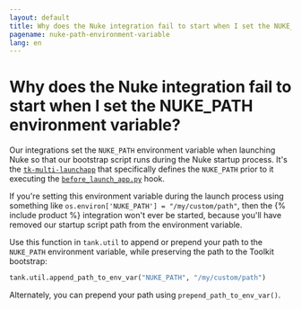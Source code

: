 ```yaml
---
layout: default
title: Why does the Nuke integration fail to start when I set the NUKE_PATH environment variable?
pagename: nuke-path-environment-variable
lang: en
---
```


# Why does the Nuke integration fail to start when I set the NUKE_PATH environment variable?

Our integrations set the `NUKE_PATH` environment variable when launching Nuke so that our bootstrap script runs during the Nuke startup process.
It's the [`tk-multi-launchapp`](https://support.shotgunsoftware.com/hc/en-us/articles/219032968-Application-Launcher#Set%20Environment%20Variables%20and%20Automate%20Behavior%20at%20Launch) that specifically defines the `NUKE_PATH` prior to it executing the [`before_launch_app.py`](https://github.com/shotgunsoftware/tk-multi-launchapp/blob/6a884aa144851148e8369e9f35a2471087f98d16/hooks/before_app_launch.py) hook.

If you're setting this environment variable during the launch process using something like `os.environ['NUKE_PATH'] = "/my/custom/path"`, then the {% include product %} integration won't ever be started, because you'll have removed our startup script path from the environment variable.

Use this function in `tank.util` to append or prepend your path to the `NUKE_PATH` environment variable, while preserving the path to the Toolkit bootstrap:

```python
tank.util.append_path_to_env_var("NUKE_PATH", "/my/custom/path")
```

Alternately, you can prepend your path using `prepend_path_to_env_var()`.
